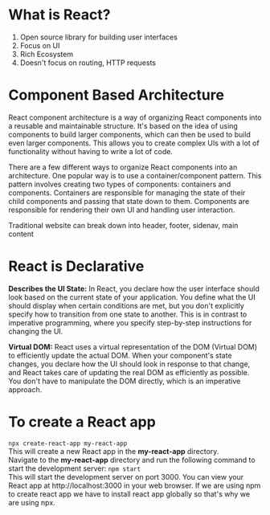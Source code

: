 # What is React?
1. Open source library for building user interfaces
2. Focus on UI
3. Rich Ecosystem
4. Doesn't focus on routing, HTTP requests

# Component Based Architecture
React component architecture is a way of organizing React components into a reusable and maintainable structure. It's based on the idea of using components to build larger components, which can then be used to build even larger components. This allows you to create complex UIs with a lot of functionality without having to write a lot of code.

There are a few different ways to organize React components into an architecture. One popular way is to use a container/component pattern. This pattern involves creating two types of components: containers and components. Containers are responsible for managing the state of their child components and passing that state down to them. Components are responsible for rendering their own UI and handling user interaction.

Traditional website can break down into header, footer, sidenav, main content

# React is Declarative
**Describes the UI State:** In React, you declare how the user interface should look based on the current state of your application. You define what the UI should display when certain conditions are met, but you don't explicitly specify how to transition from one state to another. This is in contrast to imperative programming, where you specify step-by-step instructions for changing the UI.

**Virtual DOM:** React uses a virtual representation of the DOM (Virtual DOM) to efficiently update the actual DOM. When your component's state changes, you declare how the UI should look in response to that change, and React takes care of updating the real DOM as efficiently as possible. You don't have to manipulate the DOM directly, which is an imperative approach.

# To create a React app
`npx create-react-app my-react-app`  
This will create a new React app in the **my-react-app** directory.  
Navigate to the **my-react-app** directory and run the following command to start the development server:
`npm start`  
This will start the development server on port 3000. You can view your React app at http://localhost:3000 in your web browser.  If we are using npm to create react app we have to install react app globally so that's why we are using npx.
